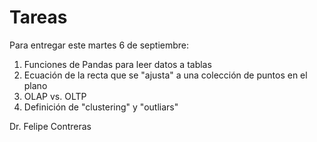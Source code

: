 # Tareas

Para entregar este martes 6 de septiembre:

1. Funciones de Pandas para leer datos a tablas
1. Ecuación de la recta que se "ajusta" a una colección de puntos en el plano
2. OLAP vs. OLTP
3. Definición de "clustering" y "outliars"

Dr. Felipe Contreras